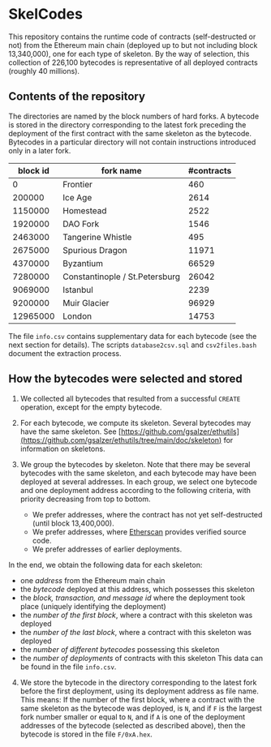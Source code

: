 # SkelCodes

This repository contains the runtime code of contracts (self-destructed or not)
from the Ethereum main chain (deployed up to but not including block
13,340,000), one for each type of skeleton. By the way of selection, this
collection of 226,100 bytecodes is representative of all deployed contracts
(roughly 40 millions).

## Contents of the repository

The directories are named by the block numbers of hard forks. A bytecode is
stored in the directory corresponding to the latest fork preceding the
deployment of the first contract with the same skeleton as the bytecode.
Bytecodes in a particular directory will not contain instructions introduced
only in a later fork.

| block id | fork name | #contracts |
| -------- | --------- | ---------- |
|        0 | Frontier | 460 |
|   200000 | Ice Age | 2614 |
|  1150000 | Homestead | 2522 |
|  1920000 | DAO Fork | 1546 |
|  2463000 | Tangerine Whistle | 495 |
|  2675000 | Spurious Dragon | 11971 |
|  4370000 | Byzantium | 66529 |
|  7280000 | Constantinople / St.Petersburg | 26042 |
|  9069000 | Istanbul | 2239 |
|  9200000 | Muir Glacier | 96929 |
| 12965000 | London | 14753 |

The file `info.csv` contains supplementary data for each bytecode (see the next section for details).
The scripts `database2csv.sql` and `csv2files.bash` document the extraction process.

## How the bytecodes were selected and stored

1. We collected all bytecodes that resulted from a successful `CREATE`
   operation, except for the empty bytecode.

2. For each bytecode, we compute its skeleton. Several bytecodes may have the
   same skeleton. See
   [https://github.com/gsalzer/ethutils](https://github.com/gsalzer/ethutils/tree/main/doc/skeleton)
   for information on skeletons.

3. We group the bytecodes by skeleton. Note that there may be several bytecodes
   with the same skeleton, and each bytecode may have been deployed at several
   addresses. In each group, we select one bytecode and one deployment address
   according to the following criteria, with priority decreasing from top to bottom.
    - We prefer addresses, where the contract has not yet self-destructed (until block 13,400,000).
    - We prefer addresses, where [Etherscan](https://etherscan.io) provides verified source code.
    - We prefer addresses of earlier deployments.

In the end, we obtain the following data for each skeleton:
   - one *address* from the Ethereum main chain
   - the *bytecode* deployed at this address, which possesses this skeleton
   - the *block, transaction, and message id* where the deployment took place (uniquely identifying the deployment)
   - the *number of the first block*, where a contract with this skeleton was deployed
   - the *number of the last block*, where a contract with this skeleton was deployed
   - the *number of different bytecodes* possessing this skeleton
   - the *number of deployments* of contracts with this skeleton
This data can be found in the file `info.csv`.

4. We store the bytecode in the directory corresponding to the latest fork
   before the first deployment, using its deployment address as file name. This
means: If the number of the first block, where a contract with the same
skeleton as the bytecode was deployed, is `N`, and if `F` is the largest fork
number smaller or equal to `N`, and if `A` is one of the deployment addresses of
the bytecode (selected as described above), then the bytecode is stored in the file
`F/0xA.hex`.

